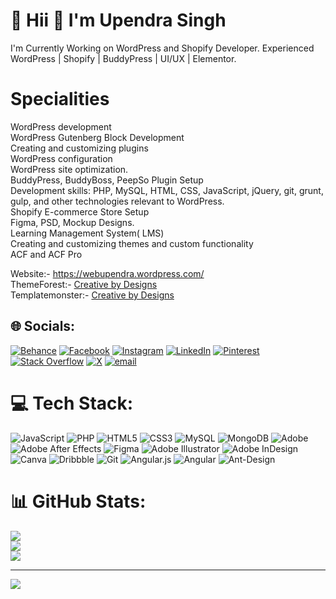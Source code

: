 # 💫 Hii 👋 I'm Upendra Singh
I'm Currently Working on WordPress and Shopify Developer. Experienced WordPress | Shopify | BuddyPress | UI/UX | Elementor.

# Specialities
WordPress development<br>
WordPress Gutenberg Block Development<br>
Creating and customizing plugins<br>
WordPress configuration<br>
WordPress site optimization.<br>
BuddyPress, BuddyBoss, PeepSo Plugin Setup<br>
Development skills: PHP, MySQL, HTML, CSS, JavaScript, jQuery, git, grunt, gulp, and other technologies relevant to WordPress.<br>
Shopify E-commerce Store Setup<br>
Figma, PSD, Mockup Designs.<br>
Learning Management System( LMS)<br>
Creating and customizing themes and custom functionality<br>
ACF and ACF Pro<be>

Website:- <a href="https://webupendra.wordpress.com/">https://webupendra.wordpress.com/</a><br>
ThemeForest:- <a href="https://themeforest.net/user/creativbydesigns">Creative by Designs</a><br>
Templatemonster:- <a href="https://www.templatemonster.com/authors/creativbydesigns/">Creative by Designs</a><br>


## 🌐 Socials:
[![Behance](https://img.shields.io/badge/Behance-1769ff?logo=behance&logoColor=white)](https://behance.net/webupendrasingh) [![Facebook](https://img.shields.io/badge/Facebook-%231877F2.svg?logo=Facebook&logoColor=white)](https://facebook.com/upendra.kumarsingh.773) [![Instagram](https://img.shields.io/badge/Instagram-%23E4405F.svg?logo=Instagram&logoColor=white)](https://instagram.com/webupen_dev) [![LinkedIn](https://img.shields.io/badge/LinkedIn-%230077B5.svg?logo=linkedin&logoColor=white)](https://linkedin.com/in/upendra-singh-61578179) [![Pinterest](https://img.shields.io/badge/Pinterest-%23E60023.svg?logo=Pinterest&logoColor=white)](https://pinterest.com/up3819) [![Stack Overflow](https://img.shields.io/badge/-Stackoverflow-FE7A16?logo=stack-overflow&logoColor=white)](https://stackoverflow.com/users/upendra-kumar-singh) [![X](https://img.shields.io/badge/X-black.svg?logo=X&logoColor=white)](https://x.com/webupendra) [![email](https://img.shields.io/badge/Email-D14836?logo=gmail&logoColor=white)](mailto:webupendrakumarsingh@gmail.com) 

# 💻 Tech Stack:
![JavaScript](https://img.shields.io/badge/javascript-%23323330.svg?style=for-the-badge&logo=javascript&logoColor=%23F7DF1E) ![PHP](https://img.shields.io/badge/php-%23777BB4.svg?style=for-the-badge&logo=php&logoColor=white) ![HTML5](https://img.shields.io/badge/html5-%23E34F26.svg?style=for-the-badge&logo=html5&logoColor=white) ![CSS3](https://img.shields.io/badge/css3-%231572B6.svg?style=for-the-badge&logo=css3&logoColor=white) ![MySQL](https://img.shields.io/badge/mysql-4479A1.svg?style=for-the-badge&logo=mysql&logoColor=white) ![MongoDB](https://img.shields.io/badge/MongoDB-%234ea94b.svg?style=for-the-badge&logo=mongodb&logoColor=white) ![Adobe](https://img.shields.io/badge/adobe-%23FF0000.svg?style=for-the-badge&logo=adobe&logoColor=white) ![Adobe After Effects](https://img.shields.io/badge/Adobe%20After%20Effects-9999FF.svg?style=for-the-badge&logo=Adobe%20After%20Effects&logoColor=white) ![Figma](https://img.shields.io/badge/figma-%23F24E1E.svg?style=for-the-badge&logo=figma&logoColor=white) ![Adobe Illustrator](https://img.shields.io/badge/adobe%20illustrator-%23FF9A00.svg?style=for-the-badge&logo=adobe%20illustrator&logoColor=white) ![Adobe InDesign](https://img.shields.io/badge/Adobe%20InDesign-49021F?style=for-the-badge&logo=adobeindesign&logoColor=FF3366) ![Canva](https://img.shields.io/badge/Canva-%2300C4CC.svg?style=for-the-badge&logo=Canva&logoColor=white) ![Dribbble](https://img.shields.io/badge/Dribbble-EA4C89?style=for-the-badge&logo=dribbble&logoColor=white) ![Git](https://img.shields.io/badge/git-%23F05033.svg?style=for-the-badge&logo=git&logoColor=white) ![Angular.js](https://img.shields.io/badge/angular.js-%23E23237.svg?style=for-the-badge&logo=angularjs&logoColor=white) ![Angular](https://img.shields.io/badge/angular-%23DD0031.svg?style=for-the-badge&logo=angular&logoColor=white) ![Ant-Design](https://img.shields.io/badge/-AntDesign-%230170FE?style=for-the-badge&logo=ant-design&logoColor=white)
# 📊 GitHub Stats:
![](https://github-readme-stats.vercel.app/api?username=webupendra&theme=dark&hide_border=true&include_all_commits=true&count_private=true)<br/>
![](https://github-readme-streak-stats.herokuapp.com/?user=webupendra&theme=dark&hide_border=true)<br/>
![](https://github-readme-stats.vercel.app/api/top-langs/?username=webupendra&theme=dark&hide_border=true&include_all_commits=true&count_private=true&layout=compact)

---
[![](https://visitcount.itsvg.in/api?id=webupendra&icon=0&color=0)](https://visitcount.itsvg.in)

<!-- Proudly created with GPRM ( https://gprm.itsvg.in ) -->
